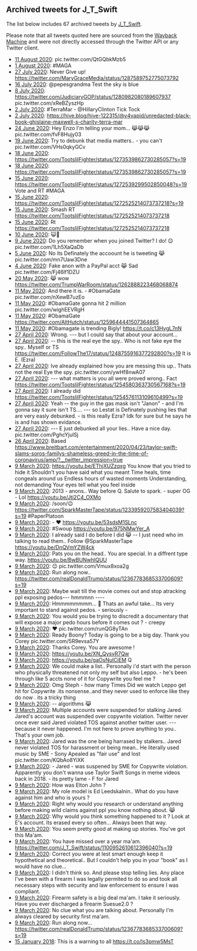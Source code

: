 ## Archived tweets for J_T_Swift

The list below includes 67 archived tweets by
[J_T_Swift](https://twitter.com/J_T_Swift).

Please note that all tweets quoted here are sourced from the
[Wayback Machine](https://web.archive.org) and were not directly accessed through the Twitter API or
any Twitter client.

* [11 August 2020](https://web.archive.org/web/20200811081657/https://twitter.com/J_T_Swift/status/1293098816686764033): pic.twitter.com/QtGQbkMzb5 <!--1293098816686764033-->
* [ 1 August 2020](https://web.archive.org/web/20200801044455/https://twitter.com/J_T_Swift/status/1289421613369303041): #MAGA <!--1289421613369303041-->
* [27 July 2020](https://web.archive.org/web/20200727034336/https://twitter.com/J_T_Swift/status/1287594398608498690): Never Give up! https://twitter.com/MaryGraceMedia/status/1287589752775073792 <!--1287594398608498690-->
* [16 July 2020](https://web.archive.org/web/20200716035603/https://twitter.com/J_T_Swift/status/1283611328251416576): @pepesgrandma Test the sky is blue <!--1283611328251416576-->
* [ 8 July 2020](https://web.archive.org/web/20200708224418/https://twitter.com/J_T_Swift/status/1280991636114243587): https://twitter.com/JudiciaryGOP/status/1280982080189607937  pic.twitter.com/xReBZyszHp <!--1280991636114243587-->
* [ 2 July 2020](https://web.archive.org/web/20200702220227/https://twitter.com/J_T_Swift/status/1278810449727946753): #TerraMar  -  @HillaryClinton  Tick Tock <!--1278810449727946753-->
* [ 2 July 2020](https://web.archive.org/web/20200702215922/https://twitter.com/J_T_Swift/status/1278810106222837770): https://hive.blog/hive-122315/@v4vapid/unredacted-black-book-ghislaine-maxwell-s-charity-terra-mar <!--1278810106222837770-->
* [24 June 2020](https://web.archive.org/web/20200624180704/https://twitter.com/J_T_Swift/status/1275852307935174656): Hey Enzo I'm telling your mom... 😹😹😹 pic.twitter.com/fvF8Hujy03 <!--1275852307935174656-->
* [19 June 2020](https://web.archive.org/web/20200619095506/https://twitter.com/J_T_Swift/status/1273915256503402498): Try to debunk that media matters.. - you can't pic.twitter.com/VHs0qkyGCv <!--1273915256503402498-->
* [18 June 2020](https://web.archive.org/web/20200618092153/https://twitter.com/J_T_Swift/status/1273544673773137927): https://twitter.com/TootslilFighter/status/1273539862730285057?s=19 <!--1273544673773137927-->
* [18 June 2020](https://web.archive.org/web/20200618091538/https://twitter.com/J_T_Swift/status/1273544243001384963): https://twitter.com/TootslilFighter/status/1273539862730285057?s=19 <!--1273544243001384963-->
* [15 June 2020](https://web.archive.org/web/20200615150258/https://twitter.com/J_T_Swift/status/1272541514489638917): https://twitter.com/TootslilFighter/status/1272539299502850048?s=19  Vote and RT   #MAGA <!--1272541514489638917-->
* [15 June 2020](https://web.archive.org/web/20200615143553/https://twitter.com/J_T_Swift/status/1272536180274409473): https://twitter.com/TootslilFighter/status/1272525214073737218?s=19 <!--1272536180274409473-->
* [15 June 2020](https://web.archive.org/web/20200615152743/https://twitter.com/J_T_Swift/status/1272533045011271682): Smash RT https://twitter.com/TootslilFighter/status/1272525214073737218 <!--1272533045011271682-->
* [15 June 2020](https://web.archive.org/web/20200615142011/https://twitter.com/J_T_Swift/status/1272531947328323585): Rt https://twitter.com/TootslilFighter/status/1272525214073737218 <!--1272531947328323585-->
* [10 June 2020](https://web.archive.org/web/20200610135817/https://twitter.com/J_T_Swift/status/1270713392878227456): 😺🎉 <!--1270713392878227456-->
* [ 9 June 2020](https://web.archive.org/web/20200609070338/https://twitter.com/J_T_Swift/status/1270247693751812096): Do you remember when you joined Twitter? I do!   😉 pic.twitter.com/1Lh5XaQaDb <!--1270247693751812096-->
* [ 5 June 2020](https://web.archive.org/web/20200605015405/https://twitter.com/J_T_Swift/status/1268722124417572870): No its Definately the accoount he is tweeting 😹 pic.twitter.com/mn7Uaw3Dne <!--1268722124417572870-->
* [ 4 June 2020](https://web.archive.org/web/20200604104316/https://twitter.com/J_T_Swift/status/1268492438928318465): Fake anon with a PayPal acct 😹 Sad pic.twitter.com/Fj46lf1DZU <!--1268492438928318465-->
* [20 May 2020](https://web.archive.org/web/20200520102131/https://twitter.com/J_T_Swift/status/1263051549103841280): 😹 wow https://twitter.com/TrumpWarRoom/status/1262888223468068874 <!--1263051549103841280-->
* [11 May 2020](https://web.archive.org/web/20200512181130/https://twitter.com/J_T_Swift/status/1259713493592420354): And there it is. -  #ObamaGate  pic.twitter.com/nXewB7uzEo <!--1259725016826068994-->
* [11 May 2020](https://web.archive.org/web/20200512181130/https://twitter.com/J_T_Swift/status/1259713493592420354): #ObamaGate  gonna hit 2 million pic.twitter.com/wighEEVRgH <!--1259713493592420354-->
* [11 May 2020](https://web.archive.org/web/20200513162912/https://twitter.com/J_T_Swift/status/1259713133242912768): #ObamaGate  https://twitter.com/AltHutch/status/1259644441507364865 <!--1259713133242912768-->
* [11 May 2020](https://web.archive.org/web/20200511003919/https://twitter.com/J_T_Swift/status/1259644219574104065): #Obamagate is trending Bigly! https://t.co/c13HvgL7nN <!--1259644219574104065-->
* [27 April 2020](https://web.archive.org/web/20200504213149/https://twitter.com/J_T_Swift/status/1254640744490569728): Wrong. --- but I could say that about your account... <!--1254640744490569728-->
* [27 April 2020](https://web.archive.org/web/20200504135935/https://twitter.com/J_T_Swift/status/1254638835604086784): -- this is the real eye the spy.. Who is not fake eye the spy.. Myself or TS  https://twitter.com/FollowThe17/status/1248755916377292800?s=19  It is E. (Ezra) <!--1254639365755744260-->
* [27 April 2020](https://web.archive.org/web/20200504135935/https://twitter.com/J_T_Swift/status/1254638835604086784): Ive already explained how you are messing this up.. Thats not the real Eye the spy. pic.twitter.com/ywHf8nwA07 <!--1254638835604086784-->
* [27 April 2020](https://web.archive.org/web/20200504170243/https://twitter.com/J_T_Swift/status/1254630715695804418): --- what matters is you all were proved wrong.. Fact https://twitter.com/TootslilFighter/status/1254580363730567168?s=19 <!--1254630715695804418-->
* [27 April 2020](https://web.archive.org/web/20200504155845/https://twitter.com/J_T_Swift/status/1254602231799783424): I already did https://twitter.com/TootslilFighter/status/1254576113109610499?s=19 <!--1254629793959723008-->
* [27 April 2020](https://web.archive.org/web/20200504110217/https://twitter.com/J_T_Swift/status/1254597885200605184): Yeah -- the guy in the gas mask isn't "Janon" - and I'm gonna say it sure isn't TS....  --- so Lestat is Definately pushing lies that are very easly debunked.  - is this really Ezra? Idk for sure but he says he is and has shown evidance. <!--1254602231799783424-->
* [27 April 2020](https://web.archive.org/web/20200504110217/https://twitter.com/J_T_Swift/status/1254597885200605184): --- E just debunked all your lies..  Have a nice day. pic.twitter.com/PghcYjulSj <!--1254597885200605184-->
* [26 April 2020](https://web.archive.org/web/20200504154731/https://twitter.com/J_T_Swift/status/1254325695511179265): Based https://www.breitbart.com/entertainment/2020/04/23/taylor-swift-slams-soros-familys-shameless-greed-in-the-time-of-coronavirus/amp/?__twitter_impression=true <!--1254325695511179265-->
* [ 9 March 2020](https://web.archive.org/web/20200309092011/https://twitter.com/J_T_Swift/status/1236944435835023361): https://youtu.be/EThjXUZzqxg   You know that you tried to hide it Shouldn't you have said what you meant Time heals, time congeals around us Endless hours of wasted moments Understanding, not demanding Your eyes tell what you feel inside <!--1236944435835023361-->
* [ 9 March 2020](https://web.archive.org/web/20200309085245/https://twitter.com/J_T_Swift/status/1236935131597885440): 2013 - anons.. Way before Q.  Salute to spark. - super OG - Lol https://youtu.be/Jti2C4_OXMo <!--1236937024252178432-->
* [ 9 March 2020](https://web.archive.org/web/20200309085245/https://twitter.com/J_T_Swift/status/1236935131597885440): /soon/😉  https://twitter.com/SparkMasterTape/status/1233959207583404039?s=19   #PaperPlatoon <!--1236935131597885440-->
* [ 9 March 2020](https://web.archive.org/web/20200309083844/https://twitter.com/J_T_Swift/status/1236933911776768000): - ❤ https://youtu.be/53sdsM1SLnc <!--1236933911776768000-->
* [ 9 March 2020](https://web.archive.org/web/20200309084126/https://twitter.com/J_T_Swift/status/1236932021647282181): #Swoup  https://youtu.be/975NMwYer_A <!--1236932021647282181-->
* [ 9 March 2020](https://web.archive.org/web/20200309082626/https://twitter.com/J_T_Swift/status/1236930435671822338): I already said I do before I did 😹 -- I just need who im talking to read them.. Follow  @SparkMasterTape  https://youtu.be/DnQVmYZW4ck <!--1236930435671822338-->
* [ 9 March 2020](https://web.archive.org/web/20200309085501/https://twitter.com/J_T_Swift/status/1236927414263037952): Pats you on the head.. You are special. In a diffrent type way. https://youtu.be/BwBUNwhlQUU <!--1236927414263037952-->
* [ 9 March 2020](https://web.archive.org/web/20200309080913/https://twitter.com/J_T_Swift/status/1236925219060793344): 😉 pic.twitter.com/Vmux8xoa2g <!--1236925804849831936-->
* [ 9 March 2020](https://web.archive.org/web/20200309080913/https://twitter.com/J_T_Swift/status/1236925219060793344): Run along now.. https://twitter.com/realDonaldTrump/status/1236778368533700609?s=19 <!--1236925219060793344-->
* [ 9 March 2020](https://web.archive.org/web/20200309080234/https://twitter.com/J_T_Swift/status/1236924254811230211): Maybe wait till the movie comes out and stop atracking ppl exposing pedos--- hmmmnn ---- <!--1236924254811230211-->
* [ 9 March 2020](https://web.archive.org/web/20200309075931/https://twitter.com/J_T_Swift/status/1236923702379515905): Hmmmmmmmm... 👀 Thats an awful take... Its very important to stand against pedos.  - seriously - <!--1236923702379515905-->
* [ 9 March 2020](https://web.archive.org/web/20200309080207/https://twitter.com/J_T_Swift/status/1236923074546728961): You would you be trying to discredit a documentary that will expose a major pedo hours before it comes out ? - creepy <!--1236923074546728961-->
* [ 9 March 2020](https://web.archive.org/web/20200309075324/https://twitter.com/J_T_Swift/status/1236921277178433536): ❤ pic.twitter.com/runQG8yTAn <!--1236921277178433536-->
* [ 9 March 2020](https://web.archive.org/web/20200309072348/https://twitter.com/J_T_Swift/status/1236912053471924224): Ready Boony? Today is going to be a big day. Thank you Corey pic.twitter.com/5R9evsa57Y <!--1236912053471924224-->
* [ 9 March 2020](https://web.archive.org/web/20200309071757/https://twitter.com/J_T_Swift/status/1236909436603695106): Thanks Corey. You are awesome ! <!--1236909436603695106-->
* [ 9 March 2020](https://web.archive.org/web/20200309065857/https://twitter.com/J_T_Swift/status/1236907777240502272): https://youtu.be/XN_QysvR7Qw <!--1236907777240502272-->
* [ 9 March 2020](https://web.archive.org/web/20200309064927/https://twitter.com/J_T_Swift/status/1236903850692444160): https://youtu.be/gaOsNulCiEM  Q <!--1236906344147550209-->
* [ 9 March 2020](https://web.archive.org/web/20200309064927/https://twitter.com/J_T_Swift/status/1236903850692444160): We could make a list.. Personally i'd start with the person who physically threatened not only my self but also Leppo. - he's been through like 5 accts none of it for Copywrite you feel me ? <!--1236903850692444160-->
* [ 9 March 2020](https://web.archive.org/web/20200309062850/https://twitter.com/J_T_Swift/status/1236900125177495552): Omg Steph - how many Times Did we watch Leppo get hit for Copywrite  .its nonsense..and they never used to enforce like they do now . its a tricky thing <!--1236900125177495552-->
* [ 9 March 2020](https://web.archive.org/web/20200309062646/https://twitter.com/J_T_Swift/status/1236898952760438785): -- algorithms 😹 <!--1236898952760438785-->
* [ 9 March 2020](https://web.archive.org/web/20200309061633/https://twitter.com/J_T_Swift/status/1236897371402969093): Multiple accounts were suspended for stalking Jared. Jared's account was suspended over copywrite violation. Twitter never once ever said Jared violated TOS against another twitter user.  --- because it never happened.  I'm not here to prove anything to you.. That's your own job. <!--1236897371402969093-->
* [ 9 March 2020](https://web.archive.org/web/20200309061633/https://twitter.com/J_T_Swift/status/1236897371402969093): Jared was the one being harrased by stalkers.. Jared never violated TOS for harassment or being mean.. He literally used music by SME - Sony  Apealed as "fair use" and lost pic.twitter.com/KQbAo8YiXK <!--1236895479381852161-->
* [ 9 March 2020](https://web.archive.org/web/20200309060150/https://twitter.com/J_T_Swift/status/1236892840518615040): - Jared - was suspened by SME for Copywrite violation. Apparently you don't wanna use Taylor Swift Songs in meme videos back in 2018.  - its pretty lame -  F for Jared <!--1236892840518615040-->
* [ 9 March 2020](https://web.archive.org/web/20200309055347/https://twitter.com/J_T_Swift/status/1236891700934688768): How was Elton John ? <!--1236891700934688768-->
* [ 9 March 2020](https://web.archive.org/web/20200309055158/https://twitter.com/J_T_Swift/status/1236890777688641536): My role model is Ed Leedskalnin.. What do you have against him and who is yours ? <!--1236890777688641536-->
* [ 9 March 2020](https://web.archive.org/web/20200309054337/https://twitter.com/J_T_Swift/status/1236890142515879936): Right why would you research or understand anything before making wild claims against ppl you know nothing about. 😹 <!--1236890142515879936-->
* [ 9 March 2020](https://web.archive.org/web/20200309054120/https://twitter.com/J_T_Swift/status/1236889306280734720): Why would you think something happened to it ? Look at E's account.  Its erased every so often... Always been that way. <!--1236889306280734720-->
* [ 9 March 2020](https://web.archive.org/web/20200309053817/https://twitter.com/J_T_Swift/status/1236888170567999489): You seem pretty good at making up stories. You've got this Ma'am. <!--1236888170567999489-->
* [ 9 March 2020](https://web.archive.org/web/20200309054304/https://twitter.com/J_T_Swift/status/1236887401341034497): You have missed over a year ma'am. https://twitter.com/J_T_Swift/status/1100952610612396040?s=19 <!--1236887401341034497-->
* [ 9 March 2020](https://web.archive.org/web/20200309053200/https://twitter.com/J_T_Swift/status/1236886205448544256): Correct you were at lest smart enough keep it hypothetical and theoretical..  But I couldn't help you in your "book" as I would have no clue... <!--1236886205448544256-->
* [ 9 March 2020](https://web.archive.org/web/20200309052243/https://twitter.com/J_T_Swift/status/1236884800717406208): I didn't think so. And please stop telling lies. Any place I've been with a firearm I was legally permited to do so and took all necessary steps with security and law enforcement to ensure I was compliant. <!--1236884800717406208-->
* [ 9 March 2020](https://web.archive.org/web/20200309051749/https://twitter.com/J_T_Swift/status/1236883571698290688): Firearm safety is a big deal ma'am. I take it seriously.  Have you ever discharged a firearm Suesue2.0 ? <!--1236883571698290688-->
* [ 9 March 2020](https://web.archive.org/web/20200309052338/https://twitter.com/J_T_Swift/status/1236882118246043649): No clue what you are talking about. Personally I'm always cleared by security first ma'am. <!--1236882118246043649-->
* [ 9 March 2020](https://web.archive.org/web/20200309051503/https://twitter.com/J_T_Swift/status/1236880817298845696): Run along now... https://twitter.com/realDonaldTrump/status/1236778368533700609?s=19 <!--1236880817298845696-->
* [15 January 2018](https://web.archive.org/web/20180115015858/https://twitter.com/J_T_Swift/status/952721742006538240): This is a warning to all https://t.co/ls3pmw5MsT <!--952721742006538240-->
